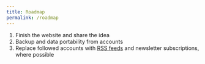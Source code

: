 ```yaml
---
title: Roadmap
permalink: /roadmap
---
```

1. Finish the website and share the idea
1. Backup and data portability from accounts
1. Replace followed accounts with [RSS feeds](https://politepol.com/en/) and newsletter subscriptions, where possible
